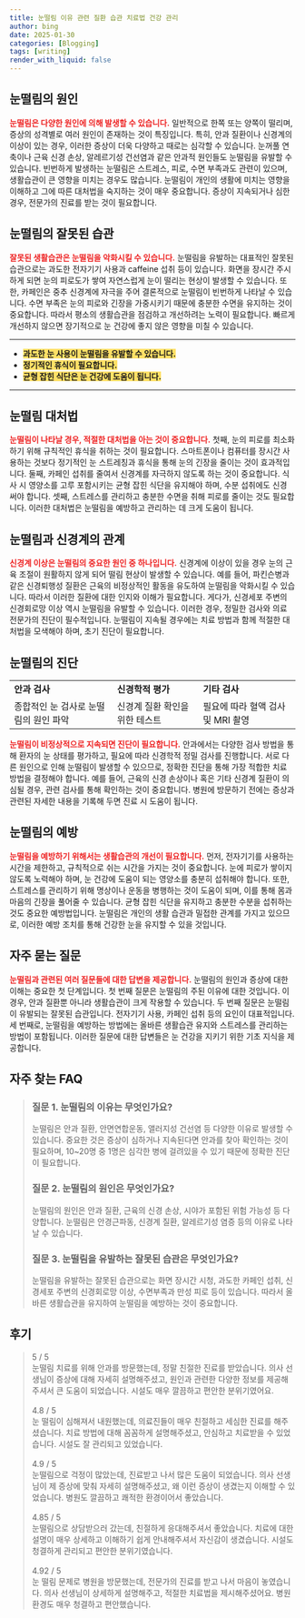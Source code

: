 ```yaml
---
title: 눈떨림 이유 관련 질환 습관 치료법 건강 관리
author: bing
date: 2025-01-30
categories: [Blogging]
tags: [writing]
render_with_liquid: false
---
```



<h2 id='눈떨림의 원인'>눈떨림의 원인</h2>

<p><b><span style="color: #ee2323;">눈떨림은 다양한 원인에 의해 발생할 수 있습니다.</span></b> 일반적으로 한쪽 또는 양쪽이 떨리며, 증상의 성격별로 여러 원인이 존재하는 것이 특징입니다. 특히, 안과 질환이나 신경계의 이상이 있는 경우, 이러한 증상이 더욱 다양하고 때로는 심각할 수 있습니다. 눈꺼풀 연축이나 근육 신경 손상, 알레르기성 건선염과 같은 안과적 원인들도 눈떨림을 유발할 수 있습니다. 빈번하게 발생하는 눈떨림은 스트레스, 피로, 수면 부족과도 관련이 있으며, 생활습관이 큰 영향을 미치는 경우도 많습니다. 눈떨림이 개인의 생활에 미치는 영향을 이해하고 그에 따른 대처법을 숙지하는 것이 매우 중요합니다. 증상이 지속되거나 심한 경우, 전문가의 진료를 받는 것이 필요합니다.</p>

<h2 id='눈떨림의 잘못된 습관'>눈떨림의 잘못된 습관</h2>

<p><b><span style="color: #ee2323;">잘못된 생활습관은 눈떨림을 악화시킬 수 있습니다.</span></b> 눈떨림을 유발하는 대표적인 잘못된 습관으로는 과도한 전자기기 사용과 caffeine 섭취 등이 있습니다. 화면을 장시간 주시하게 되면 눈의 피로도가 쌓여 자연스럽게 눈이 떨리는 현상이 발생할 수 있습니다. 또한, 카페인은 중추 신경계에 자극을 주어 결론적으로 눈떨림이 빈번하게 나타날 수 있습니다. 수면 부족은 눈의 피로와 긴장을 가중시키기 때문에 충분한 수면을 유지하는 것이 중요합니다. 따라서 평소의 생활습관을 점검하고 개선하려는 노력이 필요합니다. 빠르게 개선하지 않으면 장기적으로 눈 건강에 좋지 않은 영향을 미칠 수 있습니다.</p>

<hr />

<ul>
    <li><b><span style="background-color: #ffe066;">과도한 눈 사용이 눈떨림을 유발할 수 있습니다.</span></b></li>
    <li><b><span style="background-color: #ffe066;">정기적인 휴식이 필요합니다.</span></b></li>
    <li><b><span style="background-color: #ffe066;">균형 잡힌 식단은 눈 건강에 도움이 됩니다.</span></b></li>
</ul>

<hr />

<h2 id='눈떨림 대처법'>눈떨림 대처법</h2>

<p><b><span style="color: #ee2323;">눈떨림이 나타날 경우, 적절한 대처법을 아는 것이 중요합니다.</span></b> 첫째, 눈의 피로를 최소화하기 위해 규칙적인 휴식을 취하는 것이 필요합니다. 스마트폰이나 컴퓨터를 장시간 사용하는 것보다 정기적인 눈 스트레칭과 휴식을 통해 눈의 긴장을 줄이는 것이 효과적입니다. 둘째, 카페인 섭취를 줄여서 신경계를 자극하지 않도록 하는 것이 중요합니다. 식사 시 영양소를 고루 포함시키는 균형 잡힌 식단을 유지해야 하며, 수분 섭취에도 신경 써야 합니다. 셋째, 스트레스를 관리하고 충분한 수면을 취해 피로를 줄이는 것도 필요합니다. 이러한 대처법은 눈떨림을 예방하고 관리하는 데 크게 도움이 됩니다.</p>

<h2 id='눈떨림과 신경계의 관계'>눈떨림과 신경계의 관계</h2>

<p><b><span style="color: #ee2323;">신경계 이상은 눈떨림의 중요한 원인 중 하나입니다.</span></b> 신경계에 이상이 있을 경우 눈의 근육 조절이 원활하지 않게 되어 떨림 현상이 발생할 수 있습니다. 예를 들어, 파킨슨병과 같은 신경퇴행성 질환은 근육의 비정상적인 활동을 유도하여 눈떨림을 악화시킬 수 있습니다. 따라서 이러한 질환에 대한 인지와 이해가 필요합니다. 게다가, 신경세포 주변의 신경회로망 이상 역시 눈떨림을 유발할 수 있습니다. 이러한 경우, 정밀한 검사와 의료 전문가의 진단이 필수적입니다. 눈떨림이 지속될 경우에는 치료 방법과 함께 적절한 대처법을 모색해야 하며, 초기 진단이 필요합니다.</p>

<h2 id='눈떨림의 진단'>눈떨림의 진단</h2>

<table>
    <tr>
        <td><b>안과 검사</b></td>
        <td><b>신경학적 평가</b></td>
        <td><b>기타 검사</b></td>
    </tr>
    <tr>
        <td>종합적인 눈 검사로 눈떨림의 원인 파악</td>
        <td>신경계 질환 확인을 위한 테스트</td>
        <td>필요에 따라 혈액 검사 및 MRI 촬영</td>
    </tr>
</table>

<p><b><span style="color: #ee2323;">눈떨림이 비정상적으로 지속되면 진단이 필요합니다.</span></b> 안과에서는 다양한 검사 방법을 통해 환자의 눈 상태를 평가하고, 필요에 따라 신경학적 정밀 검사를 진행합니다. 서로 다른 원인으로 인해 눈떨림이 발생할 수 있으므로, 정확한 진단을 통해 가장 적합한 치료 방법을 결정해야 합니다. 예를 들어, 근육의 신경 손상이나 혹은 기타 신경계 질환이 의심될 경우, 관련 검사를 통해 확인하는 것이 중요합니다. 병원에 방문하기 전에는 증상과 관련된 자세한 내용을 기록해 두면 진료 시 도움이 됩니다.</p>

<h2 id='눈떨림의 예방'>눈떨림의 예방</h2>

<p><b><span style="color: #ee2323;">눈떨림을 예방하기 위해서는 생활습관의 개선이 필요합니다.</span></b> 먼저, 전자기기를 사용하는 시간을 제한하고, 규칙적으로 쉬는 시간을 가지는 것이 중요합니다. 눈에 피로가 쌓이지 않도록 노력해야 하며, 눈 건강에 도움이 되는 영양소를 충분히 섭취해야 합니다. 또한, 스트레스를 관리하기 위해 명상이나 운동을 병행하는 것이 도움이 되며, 이를 통해 몸과 마음의 긴장을 풀어줄 수 있습니다. 균형 잡힌 식단을 유지하고 충분한 수분을 섭취하는 것도 중요한 예방법입니다. 눈떨림은 개인의 생활 습관과 밀접한 관계를 가지고 있으므로, 이러한 예방 조치를 통해 건강한 눈을 유지할 수 있을 것입니다.</p>

<h2 id='자주 묻는 질문'>자주 묻는 질문</h2>

<p><b><span style="color: #ee2323;">눈떨림과 관련된 여러 질문들에 대한 답변을 제공합니다.</span></b> 눈떨림의 원인과 증상에 대한 이해는 중요한 첫 단계입니다. 첫 번째 질문은 눈떨림의 주된 이유에 대한 것입니다. 이 경우, 안과 질환뿐 아니라 생활습관이 크게 작용할 수 있습니다. 두 번째 질문은 눈떨림이 유발되는 잘못된 습관입니다. 전자기기 사용, 카페인 섭취 등의 요인이 대표적입니다. 세 번째로, 눈떨림을 예방하는 방법에는 올바른 생활습관 유지와 스트레스를 관리하는 방법이 포함됩니다. 이러한 질문에 대한 답변들은 눈 건강을 지키기 위한 기초 지식을 제공합니다.</p>


<h2 id='자주_찾는_FAQ'>자주 찾는 FAQ</h2>
<div itemscope="" itemtype="https://schema.org/FAQPage"> 
<blockquote> 
<div itemscope="" itemprop="mainEntity" itemtype="https://schema.org/Question"> 
<h3 itemprop="name">질문 1. 눈떨림의 이유는 무엇인가요?</h3> 
<div itemscope="" itemprop="acceptedAnswer" itemtype="https://schema.org/Answer"> 
<span itemprop="text"> 
<p>눈떨림은 안과 질환, 안면연합운동, 앨러지성 건선염 등 다양한 이유로 발생할 수 있습니다. 중요한 것은 증상이 심하거나 지속된다면 안과를 찾아 확인하는 것이 필요하며, 10~20명 중 1명은 심각한 병에 걸려있을 수 있기 때문에 정확한 진단이 필요합니다.</p> 
</span> 
</div> 
</div> 

<div itemscope="" itemprop="mainEntity" itemtype="https://schema.org/Question"> 
<h3 itemprop="name">질문 2. 눈떨림의 원인은 무엇인가요?</h3> 
<div itemscope="" itemprop="acceptedAnswer" itemtype="https://schema.org/Answer"> 
<span itemprop="text"> 
<p>눈떨림의 원인은 안과 질환, 근육의 신경 손상, 시야가 포함된 위험 가능성 등 다양합니다. 눈떨림은 안경근파동, 신경계 질환, 알레르기성 염증 등의 이유로 나타날 수 있습니다.</p> 
</span> 
</div> 
</div> 

<div itemscope="" itemprop="mainEntity" itemtype="https://schema.org/Question"> 
<h3 itemprop="name">질문 3. 눈떨림을 유발하는 잘못된 습관은 무엇인가요?</h3> 
<div itemscope="" itemprop="acceptedAnswer" itemtype="https://schema.org/Answer"> 
<span itemprop="text"> 
<p>눈떨림을 유발하는 잘못된 습관으로는 화면 장시간 시청, 과도한 카페인 섭취, 신경세포 주변의 신경회로망 이상, 수면부족과 만성 피로 등이 있습니다. 따라서 올바른 생활습관을 유지하여 눈떨림을 예방하는 것이 중요합니다.</p> 
</span> 
</div> 
</div> 

</blockquote> 
</div>
<h2 id='후기'>후기</h2>
<div itemscope itemtype="https://schema.org/Product">
  <blockquote>
  <div itemprop="review" itemscope itemtype="https://schema.org/Review">
      <div itemprop="reviewRating" itemscope itemtype="https://schema.org/Rating"> <span itemprop="ratingValue">5</span> / <span itemprop="bestRating">5</span> </div>
      <span itemprop="reviewBody">눈떨림 치료를 위해 안과를 방문했는데, 정말 친절한 진료를 받았습니다. 의사 선생님이 증상에 대해 자세히 설명해주셨고, 원인과 관련한 다양한 정보를 제공해주셔서 큰 도움이 되었습니다. 시설도 매우 깔끔하고 편안한 분위기였어요.</span>
  </div>
  <br>
  <div itemprop="review" itemscope itemtype="https://schema.org/Review">
      <div itemprop="reviewRating" itemscope itemtype="https://schema.org/Rating"> <span itemprop="ratingValue">4.8</span> / <span itemprop="bestRating">5</span> </div>
      <span itemprop="reviewBody">눈 떨림이 심해져서 내원했는데, 의료진들이 매우 친절하고 세심한 진료를 해주셨습니다. 치료 방법에 대해 꼼꼼하게 설명해주셨고, 안심하고 치료받을 수 있었습니다. 시설도 잘 관리되고 있었습니다.</span>
  </div>
  <br>
  <div itemprop="review" itemscope itemtype="https://schema.org/Review">
      <div itemprop="reviewRating" itemscope itemtype="https://schema.org/Rating"> <span itemprop="ratingValue">4.9</span> / <span itemprop="bestRating">5</span> </div>
      <span itemprop="reviewBody">눈떨림으로 걱정이 많았는데, 진료받고 나서 많은 도움이 되었습니다. 의사 선생님이 제 증상에 맞춰 자세히 설명해주셨고, 왜 이런 증상이 생겼는지 이해할 수 있었습니다. 병원도 깔끔하고 쾌적한 환경이어서 좋았습니다.</span>
  </div>
  <br>
  <div itemprop="review" itemscope itemtype="https://schema.org/Review">
      <div itemprop="reviewRating" itemscope itemtype="https://schema.org/Rating"> <span itemprop="ratingValue">4.85</span> / <span itemprop="bestRating">5</span> </div>
      <span itemprop="reviewBody">눈떨림으로 상담받으러 갔는데, 친절하게 응대해주셔서 좋았습니다. 치료에 대한 설명이 매우 상세하고 이해하기 쉽게 안내해주셔서 자신감이 생겼습니다. 시설도 청결하게 관리되고 편안한 분위기였습니다.</span>
  </div>
  <br>
  <div itemprop="review" itemscope itemtype="https://schema.org/Review">
      <div itemprop="reviewRating" itemscope itemtype="https://schema.org/Rating"> <span itemprop="ratingValue">4.92</span> / <span itemprop="bestRating">5</span> </div>
      <span itemprop="reviewBody">눈 떨림 문제로 병원을 방문했는데, 전문가의 진료를 받고 나서 마음이 놓였습니다. 의사 선생님이 상세하게 설명해주고, 적절한 치료법을 제시해주셨어요. 병원 환경도 매우 청결하고 편안했습니다.</span>
  </div>
  </blockquote>
</div>
